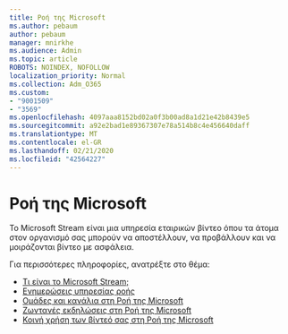 ```yaml
---
title: Ροή της Microsoft
ms.author: pebaum
author: pebaum
manager: mnirkhe
ms.audience: Admin
ms.topic: article
ROBOTS: NOINDEX, NOFOLLOW
localization_priority: Normal
ms.collection: Adm_O365
ms.custom:
- "9001509"
- "3569"
ms.openlocfilehash: 4097aaa8152bd02a0f3b00ad8a1d21e42b8439e5
ms.sourcegitcommit: a92e2bad1e89367307e78a514b8c4e456640daff
ms.translationtype: MT
ms.contentlocale: el-GR
ms.lasthandoff: 02/21/2020
ms.locfileid: "42564227"
---
```

# <a name="microsoft-stream"></a>Ροή της Microsoft

Το Microsoft Stream είναι μια υπηρεσία εταιρικών βίντεο όπου τα άτομα στον οργανισμό σας μπορούν να αποστέλλουν, να προβάλλουν και να μοιράζονται βίντεο με ασφάλεια. 

Για περισσότερες πληροφορίες, ανατρέξτε στο θέμα:

- [Τι είναι το Microsoft Stream;](https://docs.microsoft.com/en-us/stream/overview)
- [Ενημερώσεις υπηρεσίας ροής](https://techcommunity.microsoft.com/t5/microsoft-stream-service-updates/bd-p/StreamAnnouncements)
- [Ομάδες και κανάλια στη Ροή της Microsoft](https://docs.microsoft.com/en-us/stream/groups-channels-organization)
- [Ζωντανές εκδηλώσεις στη Ροή της Microsoft](https://docs.microsoft.com/en-us/stream/live-event-overview)
- [Κοινή χρήση των βίντεό σας στη Ροή της Microsoft](https://docs.microsoft.com/en-us/stream/portal-share-video)